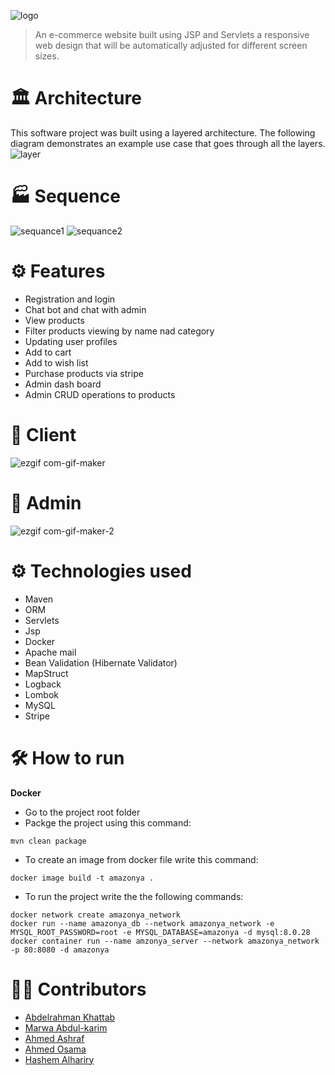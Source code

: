 ![logo](https://user-images.githubusercontent.com/36333141/164304926-ff40e561-0867-436d-be92-58c823e5174e.jpeg)
>An e-commerce website built using JSP and Servlets a responsive web design that will be automatically adjusted for different screen sizes.
# 🏛 Architecture
This software project was built using a layered architecture. The following diagram demonstrates an example use case that goes through all the layers. 
![layer](https://user-images.githubusercontent.com/36333141/164351708-f3be4a50-4d52-42b0-b651-b746a1393a06.png)


# 🏭 Sequence
![sequance1](https://user-images.githubusercontent.com/36333141/164316416-9f5f92ff-b594-4465-90be-9c82ae7ecfd3.png) ![sequance2](https://user-images.githubusercontent.com/36333141/164319528-1aa9ad58-89ce-4e51-bb96-5239117512fc.png)



# ⚙ Features
* Registration and login
* Chat bot and chat with admin
* View products
* Filter products viewing by name nad category
* Updating user profiles
* Add to cart
* Add to wish list
* Purchase products via stripe 
* Admin dash board
* Admin CRUD operations to products

# 💁 Client
![ezgif com-gif-maker](https://user-images.githubusercontent.com/45319166/164311567-bac9b6e3-a82f-4a41-9ead-8f494e819d94.gif)
# 🔑 Admin
![ezgif com-gif-maker-2](https://user-images.githubusercontent.com/45319166/164312129-3e00d0c0-5316-4529-9d9a-794ad21112cc.gif)


# ⚙ Technologies used
* Maven
* ORM
* Servlets
* Jsp
* Docker
* Apache mail
* Bean Validation (Hibernate Validator)
* MapStruct
* Logback
* Lombok
* MySQL
* Stripe

# 🛠 How to run
**Docker**
* Go to the project root folder
* Packge the project using this command:
```maven
mvn clean package
``` 
* To create an image from docker file write this command:
```docker
docker image build -t amazonya .
```
* To run the project write the the following commands:
```docker
docker network create amazonya_network
docker run --name amazonya_db --network amazonya_network -e MYSQL_ROOT_PASSWORD=root -e MYSQL_DATABASE=amazonya -d mysql:8.0.28
docker container run --name amzonya_server --network amazonya_network -p 80:8080 -d amazonya
```

# 👷🏽 Contributors
* [Abdelrahman Khattab](https://github.com/abdelrahman-khattab)
* [Marwa Abdul-karim](https://github.com/marwaadel12)
* [Ahmed Ashraf](https://github.com/ahmedashrfhassan)
* [Ahmed Osama](https://github.com/AhmedOsama123)
* [Hashem Alhariry](https://github.com/HashemAlhariry)

